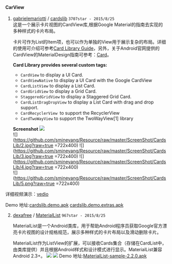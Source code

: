 #### CarView

1. [gabrielemariotti](https://github.com/gabrielemariotti) / [cardslib](https://github.com/gabrielemariotti/cardslib) ``3707star - 2015/8/25``  
这是一个展示卡片视图的CardView库,根据Google Material的指南去实现的多种样式的卡片布局。
        
    卡片可作为List的Item项，也可以作为单独的View用于展示复杂的布局。详细的使用可介绍可参考[Card Library Guide](https://github.com/gabrielemariotti/cardslib/blob/master/doc/GUIDE.md)，另外，关于Android官网提供的CardView的MaterialDesign指南可参考：[Card](http://www.google.com/design/spec/components/cards.html)。  
    
    **Card Library provides several custom tags:**

   - `CardView` to display a UI Card.
   - `CardViewNative` to display a UI Card with the Google CardView
   - `CardListView` to display a List Card.
   - `CardGridView` to display a Grid Card.
   - `StaggeredGridView` to display a Staggered Grid Card.
   - `CardListDragDropView` to display a List Card with drag and drop support.
   - `CardRecyclerView `to support the RecyclerView
   - `CardTwoWayView` to support the TwoWayView[1] library
 
    **Screenshot**
  ![](https://github.com/smineyang/Resource/raw/master/ScreenShot/CardsLib/1.png?raw=true)  
  ![](https://github.com/smineyang/Resource/raw/master/ScreenShot/CardsLib/2.jpg?raw=true =722x400)
  ![](https://github.com/smineyang/Resource/raw/master/ScreenShot/CardsLib/3.jpg?raw=true =722x400)
  ![](https://github.com/smineyang/Resource/raw/master/ScreenShot/CardsLib/4.jpg?raw=true =722x400)  
  ![](https://github.com/smineyang/Resource/raw/master/ScreenShot/CardsLib/5.png?raw=true =722x400)
  
  详细视频演示：[vedio](https://github.com/smineyang/Resource/raw/master/ScreenShot/CardsLib/CardsLib.mp4?raw=true)
  
  Demo 地址:[cardslib.demo.apk](https://github.com/smineyang/Resource/raw/master/apk/CardsLib/it.gmariotti.cardslib.demo.apk?raw=true)
     [cardslib.demo.extras.apk](https://github.com/smineyang/Resource/raw/master/apk/CardsLib/it.gmariotti.cardslib.demo.extras.apk?raw=true)
     
2. [dexafree](https://github.com/dexafree) / [MaterialList](https://github.com/dexafree/MaterialList) ``967star - 2015/8/25`` 

   MaterialList是一个Android类库，用于帮助Android程序员获取Google官方漂亮卡片视图的设计规格规范，展示多种样式的卡片布局以及滑动删除卡片。
 
   MaterialList作为ListView的扩展，可以接收Cards集合（存储在CardList中，由类库提供）并且根据Android样式和设计模式进行显示。MaterialList兼容Android 2.3+。
   ![](https://github.com/smineyang/Resource/blob/master/ScreenShot/MaterialList/1.png?raw=true)
   ![](https://github.com/smineyang/Resource/blob/master/ScreenShot/MaterialList/2.png?raw=true)
   Demo 地址:[MaterialList-sample-2.2.0.apk](https://github.com/smineyang/Resource/blob/master/apk/MaterialList/MaterialList-sample-2.2.0.apk?raw=true)
